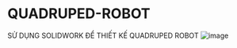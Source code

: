 # QUADRUPED-ROBOT
SỬ DỤNG SOLIDWORK ĐỂ THIẾT KẾ QUADRUPED ROBOT
![image](https://github.com/nlhtien/QUADRUPED-ROBOT/assets/156217898/17cf2316-0355-493c-9c51-a24c494bc139)
